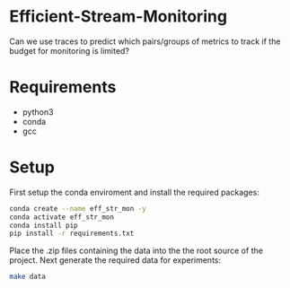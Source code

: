 # Efficient-Stream-Monitoring
Can we use traces to predict which pairs/groups of metrics to track if the budget for monitoring is limited?

# Requirements
- python3
- conda
- gcc

# Setup 
First setup the conda enviroment and install the required packages:

```sh
conda create --name eff_str_mon -y
conda activate eff_str_mon
conda install pip
pip install -r requirements.txt
```

Place the .zip files containing the data into the the root source of the project. Next generate the required data for experiments:

```sh
make data
```